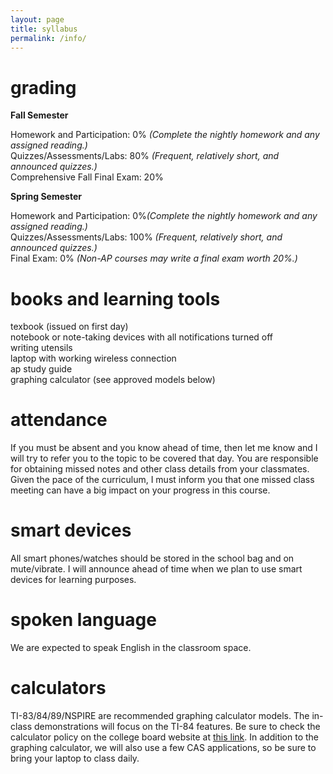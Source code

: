 ```yaml
---
layout: page
title: syllabus
permalink: /info/
---
```


# grading

<b>Fall Semester</b>

Homework and Participation: 0% <i>(Complete the nightly homework and any assigned reading.) </i> <br>
Quizzes/Assessments/Labs: 80%<i> (Frequent, relatively short, and announced quizzes.)</i> <br>
Comprehensive Fall Final Exam: 20%  <br>

<b>Spring Semester</b>

Homework and Participation: 0%<i>(Complete the nightly homework and any assigned reading.) </i> <br>
Quizzes/Assessments/Labs: 100%<i> (Frequent, relatively short, and announced quizzes.)</i> <br>
Final Exam: 0% <i>(Non-AP courses may write a final exam worth 20%.)</i>


# books and learning tools

texbook (issued on first day) <br>
notebook or note-taking devices with all notifications turned off<br>
writing utensils <br>
laptop with working wireless connection <br>
ap study guide <br>
graphing calculator (see approved models below)

# attendance

If you must be absent and you know ahead of time, then let me know and I will try to refer you to the topic to be covered that day. You are responsible for obtaining missed notes and other class details from your classmates. Given the pace of the curriculum, I must inform you that one missed class meeting can have a big impact on your progress in this course.

# smart devices

All smart phones/watches should be stored in the school bag and on mute/vibrate. I will announce ahead of time when we plan to use smart devices for learning purposes.

# spoken language

We are expected to speak English in the classroom space.

# calculators

TI-83/84/89/NSPIRE are recommended graphing calculator models. The in-class demonstrations will focus on the TI-84 features. Be sure to check the calculator policy on the college board website at <a href="https://apstudents.collegeboard.org/exam-policies-guidelines/calculator-policies" target="_blank">this link</a>. In addition to the graphing calculator, we will also use a few CAS applications, so be sure to bring your laptop to class daily.
